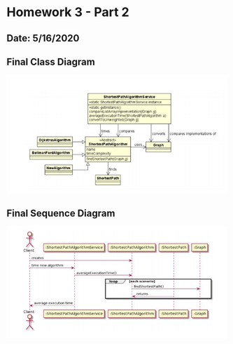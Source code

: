 # Homework 3 - Part 2

## Date: 5/16/2020

## Final Class Diagram

![FinalClassDiagram](images/FinalClassDiagram.PNG)

## Final Sequence Diagram

![FinalSequenceDiagram](images/FinalSequenceDiagram.PNG)